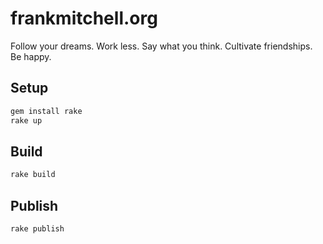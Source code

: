 # frankmitchell.org #

Follow your dreams.
Work less.
Say what you think.
Cultivate friendships.
Be happy.

## Setup ##

~~~bash
gem install rake
rake up
~~~

## Build ##

~~~bash
rake build
~~~

## Publish ##
~~~bash
rake publish
~~~
